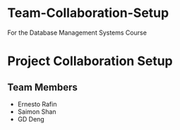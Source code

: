 # Team-Collaboration-Setup
For the Database Management Systems Course
# Project Collaboration Setup

## Team Members
- Ernesto Rafin
- Saimon Shan
- GD Deng


